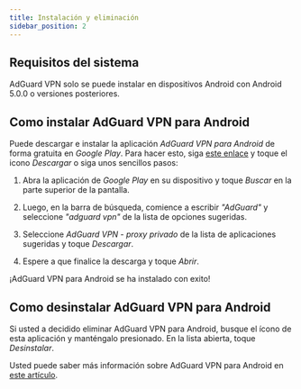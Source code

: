 ```yaml
---
title: Instalación y eliminación
sidebar_position: 2
---
```


## Requisitos del sistema

AdGuard VPN solo se puede instalar en dispositivos Android con Android 5.0.0 o versiones posteriores.

## Como instalar AdGuard VPN para Android

Puede descargar e instalar la aplicación *AdGuard VPN para Android* de forma gratuita en *Google Play*. Para hacer esto, siga [este enlace](https://play.google.com/store/apps/details?id=com.adguard.vpn) y toque el icono *Descargar* o siga unos sencillos pasos:

1. Abra la aplicación de *Google Play* en su dispositivo y toque *Buscar* en la parte superior de la pantalla.

2. Luego, en la barra de búsqueda, comience a escribir *"AdGuard"* y seleccione *"adguard vpn"* de la lista de opciones sugeridas.

3. Seleccione *AdGuard VPN - proxy privado* de la lista de aplicaciones sugeridas y toque *Descargar*.

4. Espere a que finalice la descarga y toque *Abrir*.

¡AdGuard VPN para Android se ha instalado con exito!

## Como desinstalar AdGuard VPN para Android

Si usted a decidido eliminar AdGuard VPN para Android, busque el ícono de esta aplicación y manténgalo presionado. En la lista abierta, toque *Desinstalar*.

Usted puede saber más información sobre AdGuard VPN para Android en [este artículo](overview.md).